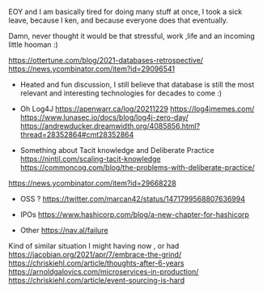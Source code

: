 EOY and I am basically tired for doing many stuff at once, I took a sick leave, because I ken, and because everyone does that eventually.

Damn, never thought it would be that stressful, work ,life and an incoming little hooman :)

https://ottertune.com/blog/2021-databases-retrospective/
https://news.ycombinator.com/item?id=29096541 
- Heated and fun discussion, I still believe that database is still the most relevant and interesting technologies for decades to come :)

- Oh Log4J
https://apenwarr.ca/log/20211229
https://log4jmemes.com/
https://www.lunasec.io/docs/blog/log4j-zero-day/
https://andrewducker.dreamwidth.org/4085856.html?thread=28352864#cmt28352864

- Something about Tacit knowledge and Deliberate Practice
https://nintil.com/scaling-tacit-knowledge
https://commoncog.com/blog/the-problems-with-deliberate-practice/


https://news.ycombinator.com/item?id=29668228

- OSS ?
https://twitter.com/marcan42/status/1471799568807636994


- IPOs
https://www.hashicorp.com/blog/a-new-chapter-for-hashicorp

- Other
https://nav.al/failure

Kind of similar situation I might having now , or had
https://jacobian.org/2021/apr/7/embrace-the-grind/
https://chriskiehl.com/article/thoughts-after-6-years
https://arnoldgalovics.com/microservices-in-production/
https://chriskiehl.com/article/event-sourcing-is-hard


